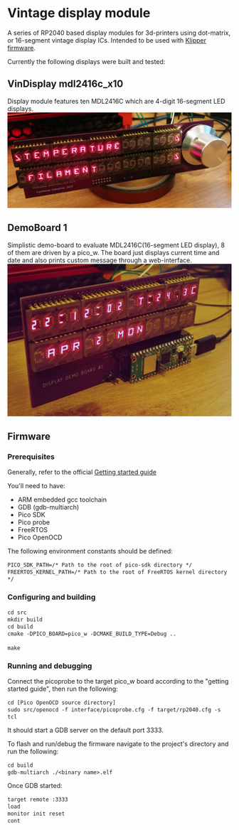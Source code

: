 # Vintage display module

A series of RP2040 based display modules for 3d-printers using dot-matrix, or 16-segment vintage display ICs.
Intended to be used with [Klipper firmware](https://www.klipper3d.org/).

Currently the following displays were built and tested:

## VinDisplay mdl2416c_x10
Display module features ten MDL2416C which are 4-digit 16-segment LED displays.
![VinDisplay mdl2416c_x10](images/vindisplay_mdl2416c_x10.jpg)

## DemoBoard 1
Simplistic demo-board to evaluate MDL2416C(16-segment LED display), 8 of them are driven by a pico_w. The board just displays current time and date and also prints custom message through a web-interface.
![DemoBoard1](images/demoboard1.jpg)


## Firmware

### Prerequisites 

Generally, refer to the official [Getting started guide](https://datasheets.raspberrypi.com/pico/getting-started-with-pico.pdf)

You'll need to have:

- ARM embedded gcc toolchain
- GDB (gdb-multiarch)
- Pico SDK
- Pico probe
- FreeRTOS
- Pico OpenOCD

The following environment constants should be defined:
```
PICO_SDK_PATH=/* Path to the root of pico-sdk directory */
FREERTOS_KERNEL_PATH=/* Path to the root of FreeRTOS kernel directory */
```

### Configuring and building

```
cd src
mkdir build
cd build
cmake -DPICO_BOARD=pico_w -DCMAKE_BUILD_TYPE=Debug ..

make
```

### Running and debugging

Connect the picoprobe to the target pico_w board according to the "getting started guide", then run the following:

```
cd [Pico OpenOCD source directory]
sudo src/openocd -f interface/picoprobe.cfg -f target/rp2040.cfg -s tcl
```
It should start a GDB server on the default port 3333.

To flash and run/debug the firmware navigate to the project's directory and run the following: 
```
cd build
gdb-multiarch ./<binary name>.elf
```
Once GDB started:
```
target remote :3333
load
monitor init reset
cont
```
